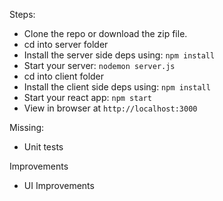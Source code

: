 Steps:
- Clone the repo or download the zip file.
- cd into server folder
- Install the server side deps using: `npm install`
- Start your server: `nodemon server.js`
- cd into client folder
- Install the client side deps using: `npm install`
- Start your react app: `npm start`
- View in browser at `http://localhost:3000`

Missing:
- Unit tests

Improvements
- UI Improvements
